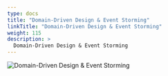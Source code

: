 ```yaml
---
type: docs
title: "Domain-Driven Design & Event Storming"
linkTitle: "Domain-Driven Design & Event Storming"
weight: 115
description: >
  Domain-Driven Design & Event Storming
---
```


![Domain-Driven Design & Event Storming](/images/bootcamp-slides/microservices-bootcamp/Slide115.PNG)
